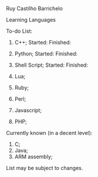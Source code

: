 Ruy Castilho Barrichelo

Learning Languages

To-do List:
1. C++;
Started:
Finished:

2. Python;
Started:
Finished:

3. Shell Script;
Started:
Finished:

4. Lua;
5. Ruby;
6. Perl;
7. Javascript;
8. PHP;


Currently known (in a decent level):
1. C;
2. Java;
3. ARM assembly;

List may be subject to changes.
